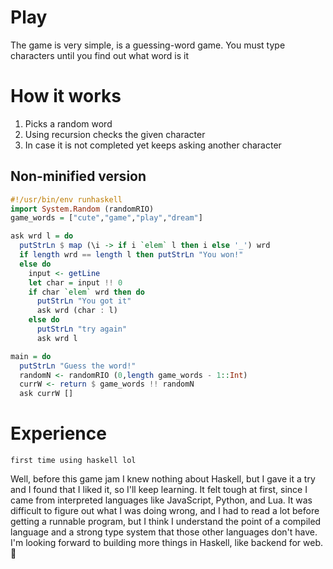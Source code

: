 # Play

The game is very simple, is a guessing-word game. 
You must type characters until you find out what word is it

# How it works

1. Picks a random word
2. Using recursion checks the given character
3. In case it is not completed yet keeps asking another character

## Non-minified version

```haskell
#!/usr/bin/env runhaskell
import System.Random (randomRIO)
game_words = ["cute","game","play","dream"]

ask wrd l = do
  putStrLn $ map (\i -> if i `elem` l then i else '_') wrd
  if length wrd == length l then putStrLn "You won!"
  else do
    input <- getLine
    let char = input !! 0
    if char `elem` wrd then do
      putStrLn "You got it"
      ask wrd (char : l)
    else do
      putStrLn "try again"
      ask wrd l

main = do
  putStrLn "Guess the word!"
  randomN <- randomRIO (0,length game_words - 1::Int)
  currW <- return $ game_words !! randomN
  ask currW []
```

# Experience

`first time using haskell lol`

Well, before this game jam I knew nothing about Haskell, 
but I gave it a try and I found that I liked it, so I'll keep learning. 
It felt tough at first, since I came from interpreted languages like JavaScript, Python, and Lua.
It was difficult to figure out what I was doing wrong, and I had to read a lot before getting a runnable program,
but I think I understand the point of a compiled language and a strong type system that those other languages don't have.
I'm looking forward to building more things in Haskell, like backend for web. 🙂
